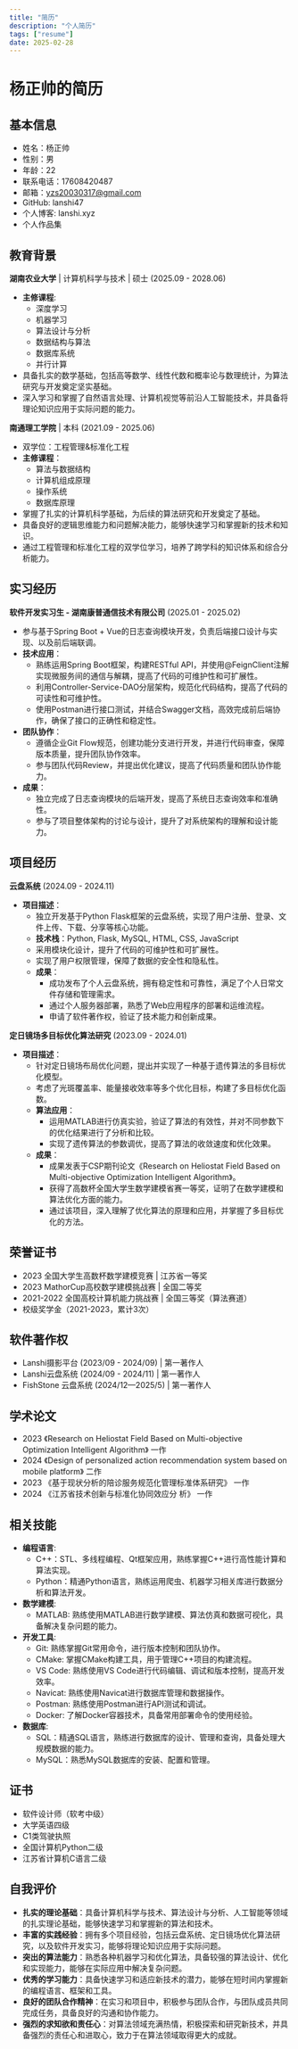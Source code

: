 ```yaml
---
title: "简历"
description: "个人简历"
tags: ["resume"]
date: 2025-02-28
---
```

# 杨正帅的简历

## 基本信息

- 姓名：杨正帅
- 性别：男
- 年龄：22
- 联系电话：17608420487
- 邮箱：<yzs20030317@gmail.com>
- GitHub: lanshi47
- 个人博客: lanshi.xyz
- 个人作品集

## 教育背景

**湖南农业大学** | 计算机科学与技术 | 硕士 (2025.09 - 2028.06)

- **主修课程**:
  - 深度学习
  - 机器学习
  - 算法设计与分析
  - 数据结构与算法
  - 数据库系统
  - 并行计算
- 具备扎实的数学基础，包括高等数学、线性代数和概率论与数理统计，为算法研究与开发奠定坚实基础。
- 深入学习和掌握了自然语言处理、计算机视觉等前沿人工智能技术，并具备将理论知识应用于实际问题的能力。

**南通理工学院** | 本科 (2021.09 - 2025.06)

- 双学位：工程管理&标准化工程
- **主修课程**：
  - 算法与数据结构
  - 计算机组成原理
  - 操作系统
  - 数据库原理
- 掌握了扎实的计算机科学基础，为后续的算法研究和开发奠定了基础。
- 具备良好的逻辑思维能力和问题解决能力，能够快速学习和掌握新的技术和知识。
- 通过工程管理和标准化工程的双学位学习，培养了跨学科的知识体系和综合分析能力。

## 实习经历

**软件开发实习生 - 湖南康普通信技术有限公司** (2025.01 - 2025.02)

- 参与基于Spring Boot + Vue的日志查询模块开发，负责后端接口设计与实现、以及前后端联调。
- **技术应用**：
  - 熟练运用Spring Boot框架，构建RESTful API，并使用@FeignClient注解实现微服务间的通信与解耦，提高了代码的可维护性和可扩展性。
  - 利用Controller-Service-DAO分层架构，规范化代码结构，提高了代码的可读性和可维护性。
  - 使用Postman进行接口测试，并结合Swagger文档，高效完成前后端协作，确保了接口的正确性和稳定性。
- **团队协作**：
  - 遵循企业Git Flow规范，创建功能分支进行开发，并进行代码审查，保障版本质量，提升团队协作效率。
  - 参与团队代码Review，并提出优化建议，提高了代码质量和团队协作能力。
- **成果**：
  - 独立完成了日志查询模块的后端开发，提高了系统日志查询效率和准确性。
  - 参与了项目整体架构的讨论与设计，提升了对系统架构的理解和设计能力。

## 项目经历

**云盘系统** (2024.09 - 2024.11)

- **项目描述**：
  - 独立开发基于Python Flask框架的云盘系统，实现了用户注册、登录、文件上传、下载、分享等核心功能。
  - **技术栈**：Python, Flask, MySQL, HTML, CSS, JavaScript
  - 采用模块化设计，提升了代码的可维护性和可扩展性。
  - 实现了用户权限管理，保障了数据的安全性和隐私性。
  - **成果**：
    - 成功发布了个人云盘系统，拥有稳定性和可靠性，满足了个人日常文件存储和管理需求。
    - 通过个人服务器部署，熟悉了Web应用程序的部署和运维流程。
    - 申请了软件著作权，验证了技术能力和创新成果。

**定日镜场多目标优化算法研究** (2023.09 - 2024.01)

- **项目描述**：
  - 针对定日镜场布局优化问题，提出并实现了一种基于遗传算法的多目标优化模型。
  - 考虑了光斑覆盖率、能量接收效率等多个优化目标，构建了多目标优化函数。
  - **算法应用**：
    - 运用MATLAB进行仿真实验，验证了算法的有效性，并对不同参数下的优化结果进行了分析和比较。
    - 实现了遗传算法的参数调优，提高了算法的收敛速度和优化效果。
  - **成果**：
    - 成果发表于CSP期刊论文《Research on Heliostat Field Based on Multi-objective Optimization Intelligent Algorithm》。
    - 获得了高数杯全国大学生数学建模省赛一等奖，证明了在数学建模和算法优化方面的能力。
    - 通过该项目，深入理解了优化算法的原理和应用，并掌握了多目标优化的方法。

## 荣誉证书

- 2023 全国大学生高数杯数学建模竞赛 | 江苏省一等奖
- 2023 MathorCup高校数学建模挑战赛 | 全国二等奖
- 2021-2022 全国高校计算机能力挑战赛 | 全国三等奖（算法赛道）
- 校级奖学金（2021-2023，累计3次）

## 软件著作权

- Lanshi摄影平台 (2023/09 - 2024/09) | 第一著作人
- Lanshi云盘系统 (2024/09 - 2024/11) | 第一著作人
- FishStone 云盘系统 (2024/12—2025/5) | 第一著作人

## 学术论文

- 2023 《Research on Heliostat Field Based on Multi-objective Optimization Intelligent Algorithm》 一作
- 2024 《Design of personalized action recommendation system based on mobile platform》 二作
- 2023 《基于现状分析的陪诊服务规范化管理标准体系研究》 一作
- 2024 《江苏省技术创新与标准化协同效应分 析》 一作

## 相关技能

- **编程语言**:
  - C++：STL、多线程编程、Qt框架应用，熟练掌握C++进行高性能计算和算法实现。
  - Python：精通Python语言，熟练运用爬虫、机器学习相关库进行数据分析和算法开发。
- **数学建模**:
  - MATLAB: 熟练使用MATLAB进行数学建模、算法仿真和数据可视化，具备解决复杂问题的能力。
- **开发工具**:
  - Git: 熟练掌握Git常用命令，进行版本控制和团队协作。
  - CMake: 掌握CMake构建工具，用于管理C++项目的构建流程。
  - VS Code: 熟练使用VS Code进行代码编辑、调试和版本控制，提高开发效率。
  - Navicat: 熟练使用Navicat进行数据库管理和数据操作。
  - Postman: 熟练使用Postman进行API测试和调试。
  - Docker: 了解Docker容器技术，具备常用部署命令的使用经验。
- **数据库**:
  - SQL：精通SQL语言，熟练进行数据库的设计、管理和查询，具备处理大规模数据的能力。
  - MySQL：熟悉MySQL数据库的安装、配置和管理。

## 证书

- 软件设计师（软考中级）
- 大学英语四级
- C1类驾驶执照
- 全国计算机Python二级
- 江苏省计算机C语言二级

## 自我评价

- **扎实的理论基础**：具备计算机科学与技术、算法设计与分析、人工智能等领域的扎实理论基础，能够快速学习和掌握新的算法和技术。
- **丰富的实践经验**：拥有多个项目经验，包括云盘系统、定日镜场优化算法研究，以及软件开发实习，能够将理论知识应用于实际问题。
- **突出的算法能力**：熟悉各种机器学习和优化算法，具备较强的算法设计、优化和实现能力，能够在实际应用中解决复杂问题。
- **优秀的学习能力**：具备快速学习和适应新技术的潜力，能够在短时间内掌握新的编程语言、框架和工具。
- **良好的团队合作精神**：在实习和项目中，积极参与团队合作，与团队成员共同完成任务，具备良好的沟通和协作能力。
- **强烈的求知欲和责任心**：对算法领域充满热情，积极探索和研究新技术，并具备强烈的责任心和进取心，致力于在算法领域取得更大的成就。
